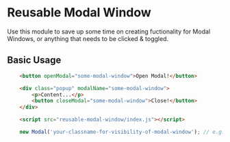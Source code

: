 # Reusable Modal Window

Use this module to save up some time on creating fuctionality for Modal Windows, or anything that needs to be clicked & toggled.

## Basic Usage

```html
    <button openModal="some-modal-window">Open Modal!</button>

    <div class="popup" modalName="some-modal-window">
        <p>Content...</p>
        <button closeModal="some-modal-window">Close!</button>
    </div>

    <script src="reusable-modal-window/index.js"></script>
```

```javascript
    new Modal('your-classname-for-visibility-of-modal-window'); // e.g. popup--visible. js-is-visible is set by default
```
